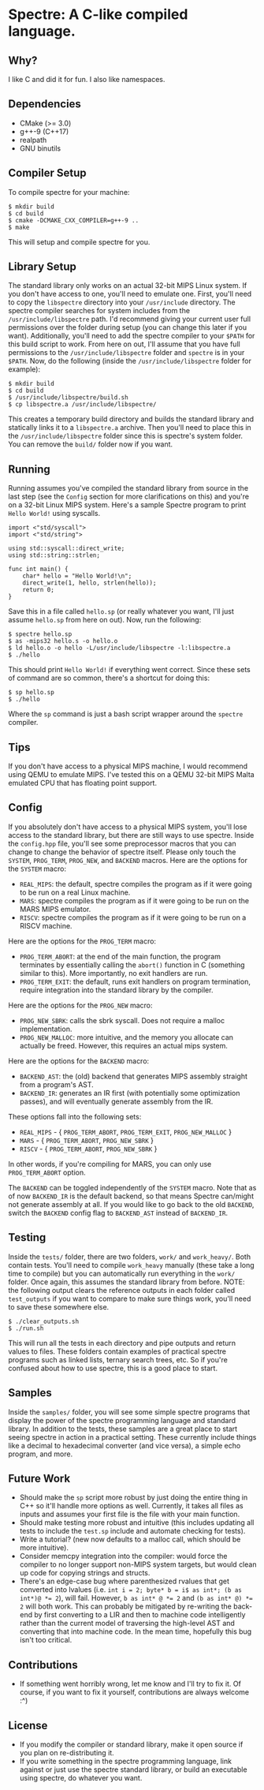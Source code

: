 # Spectre: A C-like compiled language.

## Why?
I like C and did it for fun. I also like namespaces.

## Dependencies
* CMake (>= 3.0)
* g++\-9 (C++17)
* realpath
* GNU binutils

## Compiler Setup
To compile spectre for your machine:
```
$ mkdir build
$ cd build
$ cmake -DCMAKE_CXX_COMPILER=g++-9 ..
$ make
```
This will setup and compile spectre for you.

## Library Setup
The standard library only works on an actual 32-bit MIPS Linux system. If you don't have access to one, you'll need to emulate one.
First, you'll need to copy the `libspectre` directory into your `/usr/include` directory. The spectre compiler searches for system includes from the
`/usr/include/libspectre` path. I'd recommend giving your current user full permissions over the folder during setup (you can change this later if you want).
Additionally, you'll need to add the spectre compiler to your `$PATH` for this build script to work.
From here on out, I'll assume that you have full permissions to the `/usr/include/libspectre` folder and `spectre` is in your `$PATH`.
Now, do the following (inside the `/usr/include/libspectre` folder for example):
```
$ mkdir build
$ cd build
$ /usr/include/libspectre/build.sh
$ cp libspectre.a /usr/include/libspectre/
```
This creates a temporary build directory and builds the standard library and statically links it to a `libspectre.a` archive.
Then you'll need to place this in the `/usr/include/libspectre` folder since this is spectre's system folder.
You can remove the `build/` folder now if you want.

## Running
Running assumes you've compiled the standard library from source in the last step (see the `Config` section for more clarifications on this) and you're on a 32-bit Linux MIPS system.
Here's a sample Spectre program to print `Hello World!` using syscalls.
```
import <"std/syscall">
import <"std/string">

using std::syscall::direct_write;
using std::string::strlen;

func int main() {
	char* hello = "Hello World!\n";
	direct_write(1, hello, strlen(hello));
	return 0;
}
```
Save this in a file called `hello.sp` (or really whatever you want, I'll just assume `hello.sp` from here on out).
Now, run the following:
```
$ spectre hello.sp
$ as -mips32 hello.s -o hello.o
$ ld hello.o -o hello -L/usr/include/libspectre -l:libspectre.a
$ ./hello
```
This should print `Hello World!` if everything went correct. Since these sets of command are so common, there's a shortcut for doing this:
```
$ sp hello.sp
$ ./hello
```
Where the `sp` command is just a bash script wrapper around the `spectre` compiler.

## Tips
If you don't have access to a physical MIPS machine, I would recommend using QEMU to emulate MIPS. I've tested this on a QEMU 32-bit MIPS Malta emulated CPU that has floating point support.

## Config
If you absolutely don't have access to a physical MIPS system, you'll lose access to the standard library, but there are still ways to use spectre.
Inside the `config.hpp` file, you'll see some preprocessor macros that you can change to change the behavior of spectre itself.
Please only touch the `SYSTEM`, `PROG_TERM`, `PROG_NEW`, and `BACKEND` macros.
Here are the options for the `SYSTEM` macro:
* `REAL_MIPS`: the default, spectre compiles the program as if it were going to be run on a real Linux machine.
* `MARS`: spectre compiles the program as if it were going to be run on the MARS MIPS emulator.
* `RISCV`: spectre compiles the program as if it were going to be run on a RISCV machine.

Here are the options for the `PROG_TERM` macro:
* `PROG_TERM_ABORT`: at the end of the main function, the program terminates by essentially calling the `abort()` function in C (something similar to this). More importantly, no exit handlers are run.
* `PROG_TERM_EXIT`: the default, runs exit handlers on program termination, require integration into the standard library by the compiler.

Here are the options for the `PROG_NEW` macro:
* `PROG_NEW_SBRK`: calls the sbrk syscall. Does not require a malloc implementation.
* `PROG_NEW_MALLOC`: more intuitive, and the memory you allocate can actually be freed. However, this requires an actual mips system.

Here are the options for the `BACKEND` macro:
* `BACKEND_AST`: the (old) backend that generates MIPS assembly straight from a program's AST.
* `BACKEND_IR`: generates an IR first (with potentially some optimization passes), and will eventually generate assembly from the IR.

These options fall into the following sets:
* `REAL_MIPS` - { `PROG_TERM_ABORT`, `PROG_TERM_EXIT`, `PROG_NEW_MALLOC` }
* `MARS` - { `PROG_TERM_ABORT`, `PROG_NEW_SBRK` }
* `RISCV` - { `PROG_TERM_ABORT`, `PROG_NEW_SBRK` }

In other words, if you're compiling for MARS, you can only use `PROG_TERM_ABORT` option.

The `BACKEND` can be toggled independently of the `SYSTEM` macro. Note that as of now `BACKEND_IR` is the default backend, so that means Spectre can/might not generate assembly at all.
If you would like to go back to the old `BACKEND`, switch the `BACKEND` config flag to `BACKEND_AST` instead of `BACKEND_IR`.


## Testing
Inside the `tests/` folder, there are two folders, `work/` and `work_heavy/`. Both contain tests. You'll need to compile `work_heavy` manually (these take a long time to compile) but you can automatically run everything in the `work/` folder.
Once again, this assumes the standard library from before.
NOTE: the following output clears the reference outputs in each folder called `test_outputs` if you want to compare to make sure things work, you'll need to save these somewhere else.
```
$ ./clear_outputs.sh
$ ./run.sh
```
This will run all the tests in each directory and pipe outputs and return values to files. These folders contain examples of practical spectre programs such as linked lists, ternary search trees, etc. So if you're confused about how to use spectre, this is a good place to start.

## Samples
Inside the `samples/` folder, you will see some simple spectre programs that display the power of the spectre programming language and standard library. In addition to the tests, these samples are a great place to start seeing spectre in action in a practical setting. These currently include things like a decimal to hexadecimal converter (and vice versa), a simple echo program, and more. 

## Future Work
* Should make the `sp` script more robust by just doing the entire thing in C++ so it'll handle more options as well. Currently, it takes all files as inputs and assumes your first file is the file with your main function.
* Should make testing more robust and intuitive (this includes updating all tests to include the `test.sp` include and automate checking for tests).
* Write a tutorial? (new now defaults to a malloc call, which should be more intuitive).
* Consider memcpy integration into the compiler: would force the compiler to no longer support non-MIPS system targets, but would clean up code for copying strings and structs.
* There's an edge-case bug where parenthesized rvalues that get converted into lvalues (i.e. `int i = 2; byte* b = i$ as int*; (b as int*)@ *= 2`), will fail. However, `b as int* @ *= 2` and `(b as int* @) *= 2` will both work. This can probably be mitigated by re-writing the back-end by first converting to a LIR and then to machine code intelligently rather than the current model of traversing the high-level AST and converting that into machine code. In the mean time, hopefully this bug isn't too critical.

## Contributions
* If something went horribly wrong, let me know and I'll try to fix it. Of course, if you want to fix it yourself, contributions are always welcome :^)

## License
* If you modify the compiler or standard library, make it open source if you plan on re-distributing it.
* If you write something in the spectre programming language, link against or just use the spectre standard library, or build an executable using spectre, do whatever you want.
